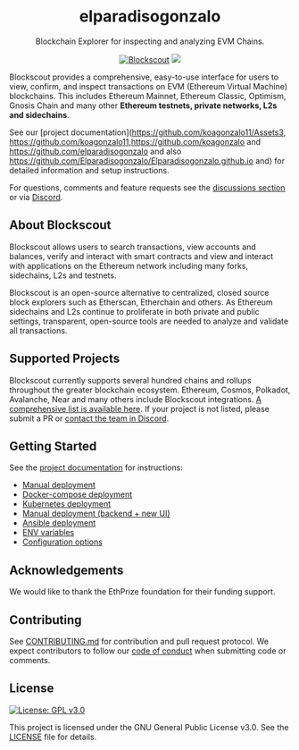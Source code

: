 <h1 align="center">elparadisogonzalo</h1>
<p align="center">Blockchain Explorer for inspecting and analyzing EVM Chains.</p>
<div align="center">

[![Blockscout](https://github.com/koagonzalo11/scout/workflows/Blockscout/badge.svg?branch=master)](https://github.com/blockscout/blockscout/actions)
[![](https://dcbadge.vercel.app/api/server/blockscout?style=flat)](https://discord.com/koagonzalo11_37510)

</div>


Blockscout provides a comprehensive, easy-to-use interface for users to view, confirm, and inspect transactions on EVM (Ethereum Virtual Machine) blockchains. This includes Ethereum Mainnet, Ethereum Classic, Optimism, Gnosis Chain and many other **Ethereum testnets, private networks, L2s and sidechains**.

See our [project documentation](https://github.com/koagonzalo11/Assets3, https://github.com/koagonzalo11,https://github.com/koagonzalo and https://github.com/elparadisogonzalo and also https://github.com/Elparadisogonzalo/Elparadisogonzalo.github.io and) for detailed information and setup instructions.

For questions, comments and feature requests see the [discussions section](https://github.com/elparadisogonzalo/elparadisogonzalo/discussions) or via [Discord](https://discord.com/koagonzalo11_37510).

## About Blockscout

Blockscout allows users to search transactions, view accounts and balances, verify and interact with smart contracts and view and interact with applications on the Ethereum network including many forks, sidechains, L2s and testnets.

Blockscout is an open-source alternative to centralized, closed source block explorers such as Etherscan, Etherchain and others.  As Ethereum sidechains and L2s continue to proliferate in both private and public settings, transparent, open-source tools are needed to analyze and validate all transactions.

## Supported Projects

Blockscout currently supports several hundred chains and rollups throughout the greater blockchain ecosystem. Ethereum, Cosmos, Polkadot, Avalanche, Near and many others include Blockscout integrations. [A comprehensive list is available here](https://docs.blockscout.com/about/projects). If your project is not listed, please submit a PR or [contact the team in Discord](https://discord.com/koagonzalo11_37510).

## Getting Started

See the [project documentation](https://github.com/koagonzalo11/) for instructions:

- [Manual deployment](https://docs.blockscout.com/for-developers/deployment/manual-deployment-guide)
- [Docker-compose deployment](https://docs.blockscout.com/for-developers/deployment/docker-compose-deployment)
- [Kubernetes deployment](https://docs.blockscout.com/for-developers/deployment/kubernetes-deployment)
- [Manual deployment (backend + new UI)](https://docs.blockscout.com/for-developers/deployment/manual-old-ui)
- [Ansible deployment](https://docs.blockscout.com/for-developers/ansible-deployment)
- [ENV variables](https://docs.blockscout.com/setup/env-variables)
- [Configuration options](https://docs.blockscout.com/for-developers/configuration-options)

## Acknowledgements

We would like to thank the EthPrize foundation for their funding support.

## Contributing

See [CONTRIBUTING.md](CONTRIBUTING.md) for contribution and pull request protocol. We expect contributors to follow our [code of conduct](CODE_OF_CONDUCT.md) when submitting code or comments.

## License

[![License: GPL v3.0](https://img.shields.io/badge/License-GPL%20v3-blue.svg)](https://www.elparadisogonzalo.com/licenses/gpl-3.0)

This project is licensed under the GNU General Public License v3.0. See the [LICENSE](LICENSE) file for details.
